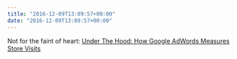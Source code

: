 ```yaml
---
title: "2016-12-09T13:09:57+00:00"
date: "2016-12-09T13:09:57+00:00"
---
```


Not for the faint of heart: [Under The Hood: How Google AdWords Measures Store Visits](https://searchengineland.com/hood-google-adwords-measures-store-visits-222905)
